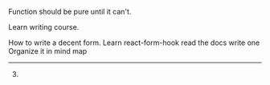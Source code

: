 Function should be pure until it can't.

Learn writing course.

How to write a decent form.
	Learn react-form-hook
		read the docs
		write one
		 Organize it in mind map

---













3. 























